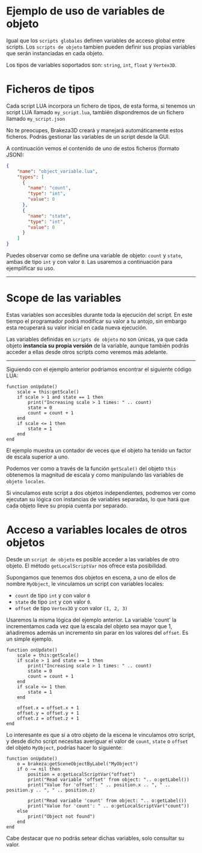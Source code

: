 # Ejemplo de uso de variables de objeto

Igual que los `scripts globales` definen variables de acceso global entre scripts. Los `scripts de objeto`
tambien pueden definir sus propias variables que serán instanciadas en cada objeto.

Los tipos de variables soportados son: `string`, `int`, `float` y `Vertex3D`.

# Ficheros de tipos

Cada script LUA incorpora un fichero de tipos, de esta forma, si tenemos un script LUA llamado `my_script.lua`, también dispondremos de un fichero llamado `my_script.json`

No te preocupes, Brakeza3D creará y manejará automáticamente estos ficheros. Podrás gestionar las variables de un script desde la GUI.

A continuación vemos el contenido de uno de estos ficheros (formato JSON):

```json
{
	"name":	"object_variable.lua",
	"types": [
      {
        "name":	"count",
        "type":	"int",
        "value": 0
      },
      {
        "name":	"state",
        "type":	"int",
        "value": 0
      }
    ]
}

```

Puedes observar como se define una variable de objeto: `count` y `state`, ambas de tipo `int` y con valor `0`. Las usaremos a continuación para ejemplificar su uso.

---

# Scope de las variables

Estas variables son accesibles durante toda la ejecución del script. En este tiempo el programador podrá modificar su valor a tu antojo, sin embargo esta recuperará su valor inicial en cada nueva ejecución.

Las variables definidas en `scripts de objeto` no son únicas, ya que cada objeto **instancia su propia versión** de la variable, aunque también podrás acceder a ellas desde otros scripts como veremos más adelante.

---

Siguiendo con el ejemplo anterior podriamos encontrar el siguiente código LUA:

```
function onUpdate()
    scale = this:getScale()
    if scale > 1 and state == 1 then
        print("Increasing scale > 1 times: " .. count)
        state = 0
        count = count + 1
    end
    if scale <= 1 then
        state = 1
    end
end

```


El ejemplo muestra un contador de veces que el objeto ha tenido un factor de escala superior a uno.

Podemos ver como a través de la función `getScale()` del objeto `this` obtenemos la magnitud de escala y como manipulando
las variables de `objeto locales`.

Si vinculamos este script a dos objetos independientes, podremos ver como ejecutan su lógica con instancias de variables separadas, lo que hará
que cada objeto lleve su propia cuenta por separado.

# Acceso a variables locales de otros objetos

Desde un `script de objeto` es posible acceder a las variables de otro objeto. El método `getLocalScriptVar` nos ofrece esta posibilidad.

Supongamos que tenemos dos objetos en escena, a uno de ellos de nombre `MyObject`, le vinculamos un script con variables locales:

- `count` de tipo `int` y con valor `0`
- `state` de tipo `int` y con valor `0`.
- `offset` de tipo `Vertex3D` y con valor `(1, 2, 3)`

Usaremos la misma lógica del ejemplo anterior. La variable 'count' la incrementamos
cada vez que la escala del objeto sea mayor que 1, añadiremos además un incremento sin parar en los valores del
`offset`. Es un simple ejemplo.

```
function onUpdate()
    scale = this:getScale()
    if scale > 1 and state == 1 then
        print("Increasing scale > 1 times: " .. count)
        state = 0
        count = count + 1
    end
    if scale <= 1 then
        state = 1
    end

    offset.x = offset.x + 1
    offset.y = offset.y + 1
    offset.z = offset.z + 1
end
```

Lo interesante es que si a otro objeto de la escena le vinculamos otro script, y desde dicho script
necesitas averiguar el valor de `count`, `state` o `offset` del objeto `MyObject`, podrías hacer lo siguiente:

```
function onUpdate()
	o = brakeza:getSceneObjectByLabel("MyObject")
	if o ~= nil then
	    position = o:getLocalScriptVar("offset")
	    print("Read variable 'offset' from object: ".. o:getLabel())
	    print("Value for 'offset': " .. position.x .. ", " .. position.y .. ", " .. position.z)
	    
	    print("Read variable 'count' from object: ".. o:getLabel())
	    print("Value for 'count': " .. o:getLocalScriptVar("count"))
    else
        print("Object not found")
	end
end
```

Cabe destacar que no podrás setear dichas variables, solo consultar su valor.
